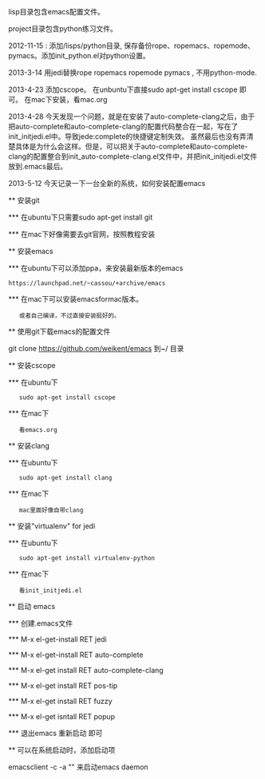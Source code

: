 lisp目录包含emacs配置文件。

project目录包含python练习文件。


2012-11-15 : 添加/lisps/python目录, 保存备份rope、ropemacs、ropemode、pymacs。添加init_python.el对python设置。


2013-3-14
用jedi替换rope ropemacs ropemode pymacs , 不用python-mode.


2013-4-23
添加cscope。 在unbuntu下直接sudo apt-get install cscope 即可。
在mac下安装，看mac.org

2013-4-28
今天发现一个问题，就是在安装了auto-complete-clang之后，由于把auto-complete和auto-complete-clang的配置代码整合在一起，写在了init_initjedi.el中。导致jede:complete的快捷键定制失效。
虽然最后也没有弄清楚具体是为什么会这样。但是，可以把关于auto-complete和auto-complete-clang的配置整合到init_auto-complete-clang.el文件中，并把init_initjedi.el文件放到.emacs最后。



2013-5-12
今天记录一下一台全新的系统，如何安装配置emacs

** 安装git

   *** 在ubuntu下只需要sudo apt-get install git

   *** 在mac下好像需要去git官网，按照教程安装

** 安装emacs

   *** 在ubuntu下可以添加ppa，来安装最新版本的emacs

	https://launchpad.net/~cassou/+archive/emacs

   *** 在mac下可以安装emacsformac版本。

       或者自己编译，不过直接安装挺好的。

** 使用git下载emacs的配置文件

   git clone https://github.com/weikent/emacs 到~/ 目录

** 安装cscope

   *** 在ubuntu下

       sudo apt-get install cscope

   *** 在mac下

       看emacs.org

** 安装clang

   *** 在ubuntu下

       sudo apt-get install clang

   *** 在mac下
   
       mac里面好像自带clang
	   
** 安装"virtualenv" for jedi

   *** 在ubuntu下
   
       sudo apt-get install virtualenv-python
	   
   *** 在mac下
   
       看init_initjedi.el
	   
** 启动 emacs

   *** 创建.emacs文件
   
   *** M-x el-get-install RET jedi
   
   *** M-x el-get-install RET auto-complete
   
   *** M-x el-get install RET auto-complete-clang
   
   *** M-x el-get install RET pos-tip
   
   *** M-x el-get install RET fuzzy
   
   *** M-x el-get isntall RET popup
   
   *** 退出emacs 重新启动 即可
   
** 可以在系统启动时，添加启动项

   emacsclient -c -a "" 来启动emacs daemon